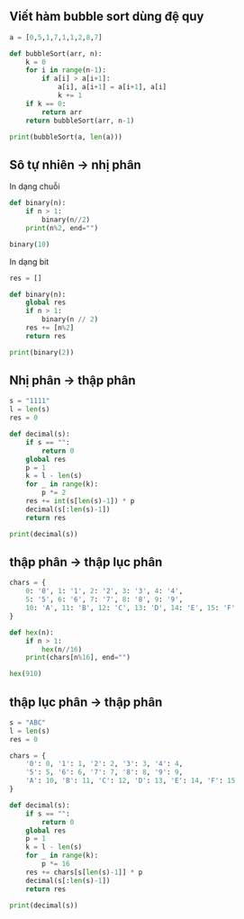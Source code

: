 ## Viết hàm bubble sort dùng đệ quy

```python
a = [0,5,1,7,1,1,2,8,7]

def bubbleSort(arr, n):
    k = 0
    for i in range(n-1):
        if a[i] > a[i+1]:
            a[i], a[i+1] = a[i+1], a[i]
            k += 1
    if k == 0:
        return arr
    return bubbleSort(arr, n-1)

print(bubbleSort(a, len(a)))
```

## Sô tự nhiên -> nhị phân

In dạng chuỗi

```python
def binary(n):
    if n > 1:
        binary(n//2)
    print(n%2, end="")

binary(10)
```

In dạng bit

```python
res = []

def binary(n):
    global res
    if n > 1:
        binary(n // 2)
    res += [n%2]
    return res

print(binary(2))
```

## Nhị phân -> thập phân

```python
s = "1111"
l = len(s)
res = 0

def decimal(s):
    if s == "":
        return 0
    global res
    p = 1
    k = l - len(s)
    for _ in range(k):
        p *= 2
    res += int(s[len(s)-1]) * p
    decimal(s[:len(s)-1])
    return res

print(decimal(s))
```

## thập phân -> thập lục phân

```python
chars = {
    0: '0', 1: '1', 2: '2', 3: '3', 4: '4',
    5: '5', 6: '6', 7: '7', 8: '8', 9: '9',
    10: 'A', 11: 'B', 12: 'C', 13: 'D', 14: 'E', 15: 'F'
}

def hex(n):
    if n > 1:
        hex(n//16)
    print(chars[n%16], end="")

hex(910)
```

## thập lục phân -> thập phân

```python
s = "ABC"
l = len(s)
res = 0

chars = {
    '0': 0, '1': 1, '2': 2, '3': 3, '4': 4,
    '5': 5, '6': 6, '7': 7, '8': 8, '9': 9,
    'A': 10, 'B': 11, 'C': 12, 'D': 13, 'E': 14, 'F': 15
}

def decimal(s):
    if s == "":
        return 0
    global res
    p = 1
    k = l - len(s)
    for _ in range(k):
        p *= 16
    res += chars[s[len(s)-1]] * p
    decimal(s[:len(s)-1])
    return res

print(decimal(s))
```
